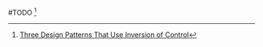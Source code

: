 #TODO  [^1]

[^1]: [Three Design Patterns That Use Inversion of Control](https://www.sitepoint.com/three-design-patterns-that-use-inversion-of-control/)
